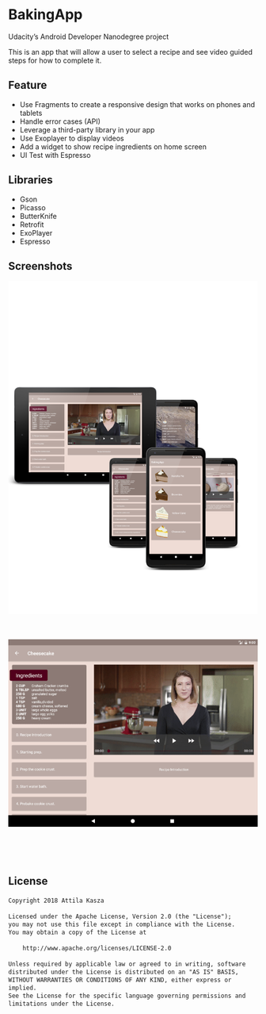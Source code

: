 # BakingApp

Udacity’s Android Developer Nanodegree project <br/>

This is an app that will allow a user to select a recipe and see video guided steps for how to complete it.

## Feature

- Use Fragments to create a responsive design that works on phones and tablets
- Handle error cases (API)
- Leverage a third-party library in your app
- Use Exoplayer to display videos
- Add a widget to show recipe ingredients on home screen
- UI Test with Espresso

## Libraries

- Gson
- Picasso
- ButterKnife
- Retrofit
- ExoPlayer
- Espresso

## Screenshots

<img src="screenshots/screenshots.png">
<br/>
<br/>
<br/>
<p align="center">
  <img src="screenshots/gif_tablet.gif">
</p>
<br/>
<br/>
<br/> 

## License

    Copyright 2018 Attila Kasza

    Licensed under the Apache License, Version 2.0 (the "License");
    you may not use this file except in compliance with the License.
    You may obtain a copy of the License at

        http://www.apache.org/licenses/LICENSE-2.0

    Unless required by applicable law or agreed to in writing, software
    distributed under the License is distributed on an "AS IS" BASIS,
    WITHOUT WARRANTIES OR CONDITIONS OF ANY KIND, either express or implied.
    See the License for the specific language governing permissions and
    limitations under the License.
